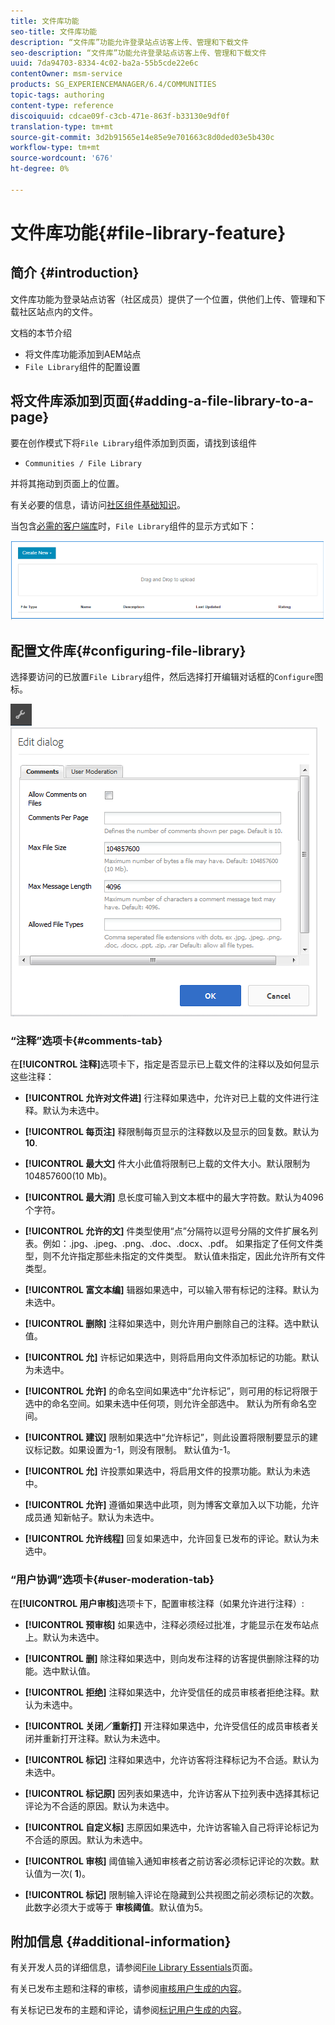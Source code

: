 ```yaml
---
title: 文件库功能
seo-title: 文件库功能
description: “文件库”功能允许登录站点访客上传、管理和下载文件
seo-description: “文件库”功能允许登录站点访客上传、管理和下载文件
uuid: 7da94703-8334-4c02-ba2a-55b5cde22e6c
contentOwner: msm-service
products: SG_EXPERIENCEMANAGER/6.4/COMMUNITIES
topic-tags: authoring
content-type: reference
discoiquuid: cdcae09f-c3cb-471e-863f-b33130e9df0f
translation-type: tm+mt
source-git-commit: 3d2b91565e14e85e9e701663c8d0ded03e5b430c
workflow-type: tm+mt
source-wordcount: '676'
ht-degree: 0%

---
```



# 文件库功能{#file-library-feature}

## 简介 {#introduction}

文件库功能为登录站点访客（社区成员）提供了一个位置，供他们上传、管理和下载社区站点内的文件。

文档的本节介绍

* 将文件库功能添加到AEM站点
* `File Library`组件的配置设置

## 将文件库添加到页面{#adding-a-file-library-to-a-page}

要在创作模式下将`File Library`组件添加到页面，请找到该组件

* `Communities / File Library`

并将其拖动到页面上的位置。

有关必要的信息，请访问[社区组件基础知识](basics.md)。

当包含[必需的客户端库](essentials-file-library.md#essentials-for-client-side)时，`File Library`组件的显示方式如下：

![chlimage_1-430](assets/chlimage_1-430.png)

## 配置文件库{#configuring-file-library}

选择要访问的已放置`File Library`组件，然后选择打开编辑对话框的`Configure`图标。

![chlimage_1-431](assets/chlimage_1-431.png) ![chlimage_1-432](assets/chlimage_1-432.png)

### “注释”选项卡{#comments-tab}

在&#x200B;**[!UICONTROL 注释]**&#x200B;选项卡下，指定是否显示已上载文件的注释以及如何显示这些注释：

* **[!UICONTROL 允许对文件进]**
行注释如果选中，允许对已上载的文件进行注释。默认为未选中。

* **[!UICONTROL 每页注]**
释限制每页显示的注释数以及显示的回复数。默认为 
**10**.

* **[!UICONTROL 最大文]**
件大小此值将限制已上载的文件大小。默认限制为104857600(10 Mb)。

* **[!UICONTROL 最大消]**
息长度可输入到文本框中的最大字符数。默认为4096个字符。

* **[!UICONTROL 允许的文]**
件类型使用“点”分隔符以逗号分隔的文件扩展名列表。例如：.jpg、.jpeg、.png、.doc、.docx、.pdf。 如果指定了任何文件类型，则不允许指定那些未指定的文件类型。 默认值未指定，因此允许所有文件类型。

* **[!UICONTROL 富文本编]**
辑器如果选中，可以输入带有标记的注释。默认为未选中。

* **[!UICONTROL 删除]**
注释如果选中，则允许用户删除自己的注释。选中默认值。

* **[!UICONTROL 允]**
许标记如果选中，则将启用向文件添加标记的功能。默认为未选中。

* **[!UICONTROL 允许]**
的命名空间如果选中“允许标记”，则可用的标记将限于选中的命名空间。如果未选中任何项，则允许全部选中。 默认为所有命名空间。

* **[!UICONTROL 建议]**
限制如果选中“允许标记”，则此设置将限制要显示的建议标记数。如果设置为-1，则没有限制。 默认值为-1。

* **[!UICONTROL 允]**
许投票如果选中，将启用文件的投票功能。默认为未选中。

* **[!UICONTROL 允许]**
遵循如果选中此项，则为博客文章加入以下功能，允许成员通 [](notifications.md) 知新帖子。默认为未选中。

* **[!UICONTROL 允许线程]**
回复如果选中，允许回复已发布的评论。默认为未选中。

### “用户协调”选项卡{#user-moderation-tab}

在&#x200B;**[!UICONTROL 用户审核]**&#x200B;选项卡下，配置审核注释（如果允许进行注释）:

* **[!UICONTROL 预审核]**
如果选中，注释必须经过批准，才能显示在发布站点上。默认为未选中。

* **[!UICONTROL 删]**
除注释如果选中，则向发布注释的访客提供删除注释的功能。选中默认值。

* **[!UICONTROL 拒绝]**
注释如果选中，允许受信任的成员审核者拒绝注释。默认为未选中。

* **[!UICONTROL 关闭／重新打]**
开注释如果选中，允许受信任的成员审核者关闭并重新打开注释。默认为未选中。

* **[!UICONTROL 标记]**
注释如果选中，允许访客将注释标记为不合适。默认为未选中。

* **[!UICONTROL 标记原]**
因列表如果选中，允许访客从下拉列表中选择其标记评论为不合适的原因。默认为未选中。

* **[!UICONTROL 自定义标]**
志原因如果选中，允许访客输入自己将评论标记为不合适的原因。默认为未选中。

* **[!UICONTROL 审核]**
阈值输入通知审核者之前访客必须标记评论的次数。默认值为一次(
**1**)。

* **[!UICONTROL 标记]**
限制输入评论在隐藏到公共视图之前必须标记的次数。此数字必须大于或等于 
**审核阈值**。默认值为5。

## 附加信息 {#additional-information}

有关开发人员的详细信息，请参阅[File Library Essentials](essentials-file-library.md)页面。

有关已发布主题和注释的审核，请参阅[审核用户生成的内容](moderate-ugc.md)。

有关标记已发布的主题和评论，请参阅[标记用户生成的内容](tag-ugc.md)。

